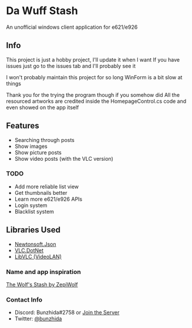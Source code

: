 # Da Wuff Stash
 An unofficial windows client application for e621/e926
## Info
 This project is just a hobby project, I'll update it when I want
 If you have issues just go to the issues tab and I'll probably see it
 
 
 I won't probably maintain this project for so long
 WinForm is a bit slow at things
 
 
 Thank you for the trying the program though if you somehow did
 All the resourced artworks are credited inside the HomepageControl.cs code and even showed on the app itself
## Features
- Searching through posts
- Show images
- Show picture posts
- Show video posts (with the VLC version)
### TODO
- Add more reliable list view
- Get thumbnails better
- Learn more e621/e926 APIs
- Login system
- Blacklist system
## Libraries Used
- [Newtonsoft.Json](https://github.com/JamesNK/Newtonsoft.Json)
- [VLC.DotNet](https://github.com/ZeBobo5/Vlc.DotNet)
- [LibVLC (VideoLAN)](https://www.videolan.org/vlc/)

### Name and app inspiration
[The Wolf's Stash by ZepiWolf](https://play.google.com/store/apps/details?id=se.zepiwolf.tws.play&hl=en&gl=US)

### Contact Info
- Discord: Bunzhida#2758 or [Join the Server](https://discord.gg/ckZW3DfVtW)
- Twitter: [@bunzhida](https://twitter.com/bunzhida)
